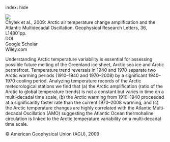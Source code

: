 index: hide

<div class="Citation">
    <div class="Citation-thumb CitationThumb-linked"  data-href="https://doi.org/10.1029/2009gl038777">
      <img src="https://static.claimspace.cloud/climate-study-static/refs/thumbs/5/Chylek_et_al_2009-thumb.png" />
    </div>

  <div class="Citation-body">
    <div class="Citation-text">Chylek et al., 2009: Arctic air temperature change amplification and the Atlantic Multidecadal Oscillation. <span class="Article-journal">Geophysical Research Letters, </span><span class="Article-volume">36, </span>L14801pp.</div>
    <div class="Citation-links">
      <div class="CitationLink" data-href="https://doi.org/10.1029/2009gl038777">
        <div class="CitationLink-icon CitationLink-Doi"></div>
        <div class="CitationLink-text">DOI</div>
      </div>
      <div class="CitationLink" data-href="https://scholar.google.com/scholar?q=10.1029/2009gl038777">
        <div class="CitationLink-icon CitationLink-Scholar"></div>
        <div class="CitationLink-text">Google Scholar</div>
      </div>
      <div class="CitationLink" data-href="http://onlinelibrary.wiley.com/doi/10.1029/2009GL038777/abstract">
        <div class="CitationLink-icon CitationLink-Publisher"></div>
        <div class="CitationLink-text">Wiley.com</div>
      </div>
    </div>
  </div>
</div>

Understanding Arctic temperature variability is essential for assessing possible future melting of the Greenland ice sheet, Arctic sea ice and Arctic permafrost. Temperature trend reversals in 1940 and 1970 separate two Arctic warming periods (1910–1940 and 1970–2008) by a significant 1940–1970 cooling period. Analyzing temperature records of the Arctic meteorological stations we find that (a) the Arctic amplification (ratio of the Arctic to global temperature trends) is not a constant but varies in time on a multi‐decadal time scale, (b) the Arctic warming from 1910–1940 proceeded at a significantly faster rate than the current 1970–2008 warming, and (c) the Arctic temperature changes are highly correlated with the Atlantic Multi‐decadal Oscillation (AMO) suggesting the Atlantic Ocean thermohaline circulation is linked to the Arctic temperature variability on a multi‐decadal time scale.

<div class="Citation-copy">
&copy; American Geophysical Union (AGU), 2009
</div>